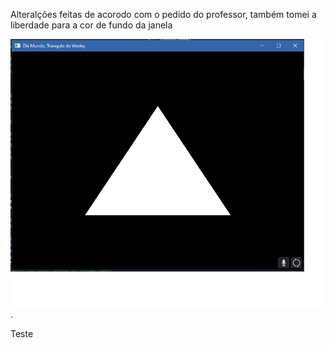 Alteralções feitas de acorodo com o pedido do professor, também tomei a liberdade para a cor de fundo da janela

![Screenshot](Triangulo.png).

Teste